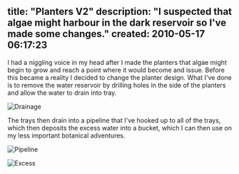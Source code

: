 title: "Planters V2"
description: "I suspected that algae might harbour in the dark reservoir so I've made some changes."
created: 2010-05-17 06:17:23
---

I had a niggling voice in my head after I made the planters that algae might begin to grow and reach a point where it would become and issue.  Before this became a reality I decided to change the planter design.  What I've done is to remove the water reservoir by drilling holes in the side of the planters and allow the water to drain into tray.

![Drainage](http://media.jamiecurle.com/uploads/2010/05/17/blogimage/Drainage.850x600.jpg)

The trays then drain into a pipeline that I've hooked up to all of the trays, which then deposits the excess water into a bucket, which I can then use on my less important botanical adventures.

![Pipeline](http://media.jamiecurle.com/uploads/2010/05/17/blogimage/Pipeline.850x600.jpg)

![Excess](http://media.jamiecurle.com/uploads/2010/05/17/blogimage/Excess.850x600.jpg)

